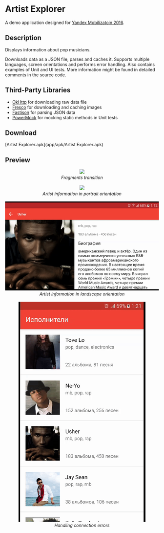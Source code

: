 # Artist Explorer

A demo application designed for [Yandex Mobilizatoin 2016](https://academy.yandex.ru/events/mobdev/msk-2016/).

## Description

Displays information about pop musicians.

Downloads data as a JSON file, parses and caches it.
Supports multiple languages, screen orientations and performs error handling.
Also contains examples of Unit and UI tests.
More information might be found in detailed comments in the source code.

## Third-Party Libraries

* [OkHttp](https://github.com/square/okhttp) for downloading raw data file
* [Fresco](https://github.com/facebook/fresco) for downloading and caching images
* [Fastjson](https://github.com/alibaba/fastjson) for parsing JSON data
* [PowerMock](https://github.com/jayway/powermock) for mocking static methods in Unit tests

## Download

[Artist Explorer.apk](app/apk/Artist Explorer.apk)

## Preview

<div align="center"><img src="preview/fragments-transition.gif"></div>
<div align="center"><i>Fragments transition</i></div>

<br>

<div align="center"><img src="preview/cover-portrait.gif"></div>
<div align="center"><i>Artist information in portrait orientation</i></div>

<br>

<div align="center"><img src="preview/cover-landscape.gif"></div>
<div align="center"><i>Artist information in landscape orientation</i></div>

<br>

<div align="center"><img src="preview/error-handling.gif"></div>
<div align="center"><i>Handling connection errors</i></div>
